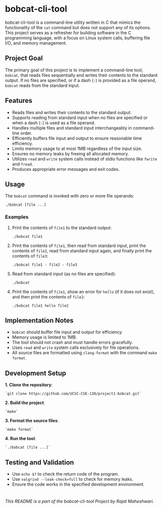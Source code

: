﻿
# bobcat-cli-tool



bobcat-cli-tool is a command-line utility written in C that mimics the functionality of the `cat` command but does not support any of its options. This project serves as a refresher for building software in the C programming language, with a focus on Linux system calls, buffering file I/O, and memory management.

## Project Goal

The primary goal of this project is to implement a command-line tool, `bobcat`, that reads files sequentially and writes their contents to the standard output. If no files are specified, or if a dash (`-`) is provided as a file operand, `bobcat` reads from the standard input.

## Features

-   Reads files and writes their contents to the standard output.
-   Supports reading from standard input when no files are specified or when a dash (`-`) is used as a file operand.
-   Handles multiple files and standard input interchangeably in command-line order.
-   Efficiently buffers file input and output to ensure reasonable time efficiency.
-   Limits memory usage to at most 1MB regardless of the input size.
-   Ensures no memory leaks by freeing all allocated memory.
-   Utilizes `read` and `write` system calls instead of stdio functions like `fwrite` and `fread`.
-   Produces appropriate error messages and exit codes.

## Usage

The `bobcat` command is invoked with zero or more file operands:

`./bobcat [file ...]` 

### Examples

1.  Print the contents of `file1` to the standard output:
    
    
    `./bobcat file1` 
    
2.  Print the contents of `file1`, then read from standard input, print the contents of `file2`, read from standard input again, and finally print the contents of `file3`:
    
    
    `./bobcat file1 - file2 - file3` 
    
3.  Read from standard input (as no files are specified):
    

    
    `./bobcat` 
    
4.  Print the contents of `file1`, show an error for `hello` (if it does not exist), and then print the contents of `file2`:
    
    
    `./bobcat file1 hello file2` 
    

## Implementation Notes

-   `bobcat` should buffer file input and output for efficiency.
-   Memory usage is limited to 1MB.
-   The tool should not crash and must handle errors gracefully.
-   Uses `read` and `write` system calls exclusively for file operations.
-   All source files are formatted using `clang-format` with the command `make format`.

## Development Setup

**1.  Clone the repository**:
    
    
    `git clone https://github.com/UCSC-CSE-130/project1-bobcat.git` 
    
**2.  Build the project**:
    
   
    `make` 
    
**3.  Format the source files**:

    
    `make format` 
    
**4.  Run the tool**:
    
    
    
    `./bobcat [file ...]` 
    

## Testing and Validation

-   Use `echo $?` to check the return code of the program.
-   Use `valgrind --leak-check=full` to check for memory leaks.
-   Ensure the code works in the specified development environment.

#
_This README is a part of the bobcat-cli-tool Project by Rajat Maheshwari._
